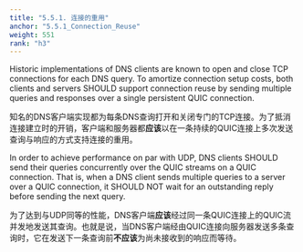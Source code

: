 ```yaml
---
title: "5.5.1. 连接的重用"
anchor: "5.5.1_Connection_Reuse"
weight: 551
rank: "h3"
---
```


Historic implementations of DNS clients are known to open and close TCP connections for each DNS query. To amortize connection setup costs, both clients and servers SHOULD support connection reuse by sending multiple queries and responses over a single persistent QUIC connection.

知名的DNS客户端实现都为每条DNS查询打开和关闭专门的TCP连接。为了抵消连接建立时的开销，客户端和服务器都**应该**以在一条持续的QUIC连接上多次发送查询与响应的方式支持连接的重用。

In order to achieve performance on par with UDP, DNS clients SHOULD send their queries concurrently over the QUIC streams on a QUIC connection. That is, when a DNS client sends multiple queries to a server over a QUIC connection, it SHOULD NOT wait for an outstanding reply before sending the next query.

为了达到与UDP同等的性能，DNS客户端**应该**经过同一条QUIC连接上的QUIC流并发地发送其查询。也就是说，当DNS客户端经由QUIC连接向服务器发送多条查询时，它在发送下一条查询前**不应该**为尚未接收到的响应而等待。
